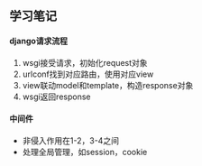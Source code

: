 ## 学习笔记

#### django请求流程

1. wsgi接受请求，初始化request对象
2. urlconf找到对应路由，使用对应view
3. view联动model和template，构造response对象
4. wsgi返回response

#### 中间件

- 非侵入作用在1-2，3-4之间
- 处理全局管理，如session，cookie